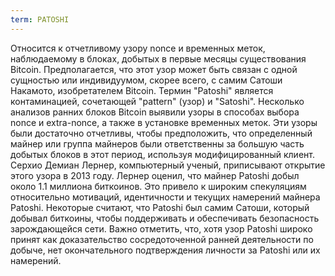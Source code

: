 ```yaml
---
term: PATOSHI
---
```


Относится к отчетливому узору nonce и временных меток, наблюдаемому в блоках, добытых в первые месяцы существования Bitcoin. Предполагается, что этот узор может быть связан с одной сущностью или индивидуумом, скорее всего, с самим Сатоши Накамото, изобретателем Bitcoin. Термин "Patoshi" является контаминацией, сочетающей "pattern" (узор) и "Satoshi". Несколько анализов ранних блоков Bitcoin выявили узоры в способах выбора nonce и extra-nonce, а также в установке временных меток. Эти узоры были достаточно отчетливы, чтобы предположить, что определенный майнер или группа майнеров были ответственны за большую часть добытых блоков в этот период, используя модифицированный клиент. Серхио Демиан Лернер, компьютерный ученый, приписывают открытие этого узора в 2013 году. Лернер оценил, что майнер Patoshi добыл около 1.1 миллиона биткоинов. Это привело к широким спекуляциям относительно мотиваций, идентичности и текущих намерений майнера Patoshi. Некоторые считают, что Patoshi был самим Сатоши, который добывал биткоины, чтобы поддерживать и обеспечивать безопасность зарождающейся сети. Важно отметить, что, хотя узор Patoshi широко принят как доказательство сосредоточенной ранней деятельности по добыче, нет окончательного подтверждения личности за Patoshi или их намерений.